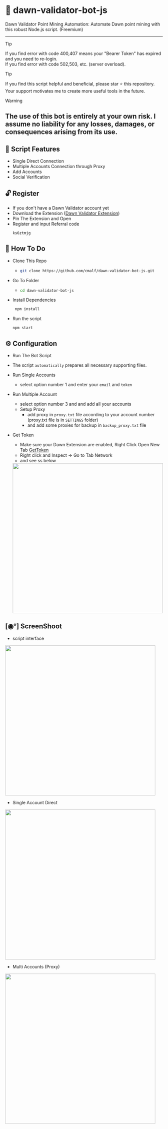 # 🛜 dawn-validator-bot-js

Dawn Validator Point Mining Automation: Automate Dawn point mining with this robust Node.js script. (Freemium)
<br><hr>

> [!TIP]
> If you find error with code 400,407 means your "Bearer Token" has expired and you need to re-login. <br>
> If you find error with code 502,503, etc. (server overload).

> [!TIP]
> If you find this script helpful and beneficial, please star ⭐ this repository. Your support motivates me to create more useful tools in the future.


> [!WARNING]
> ## The use of this bot is entirely at your own risk. I assume no liability for any losses, damages, or consequences arising from its use.

## 🦾 Script Features

- Single Direct Connection
- Multiple Accounts Connection through Proxy
- Add Accounts
- Social Verification

## 🔓 Register 

- If you don't have a Dawn Validator account yet
- Download the Extension ([Dawn Validator Extension](https://chromewebstore.google.com/detail/dawn-validator-chrome-ext/fpdkjdnhkakefebpekbdhillbhonfjjp))
- Pin The Extension and Open
- Register and input Referral code
  ```bash
  ks6ztmjg
  ```
## 🤔 How To Do

- Clone This Repo
  - ```bash
    git clone https://github.com/cmalf/dawn-validator-bot-js.git
    ```
- Go To Folder
  - ```bash
    cd dawn-validator-bot-js
    ```
- Install Dependencies
   ```bash
    npm install
    ``` 
- Run the script
  
  ```bash
  npm start
  ```

## ⚙️ Configuration

- Run The Bot Script
- The script `automatically` prepares all necessary supporting files.
- Run Single Accounts
  - select option number 1 and enter your `email` and `token`
    
- Run Multiple Account
  - select option number 3 and and add all your accounts
  - Setup Proxy
    - add proxy in `proxy.txt` file according to your account number (proxy.txt file is in `SETTINGS` folder)
    - and add some proxies for backup in `backup_proxy.txt` file

- Get Token
  - Make sure your Dawn Extension are enabled, Right Click Open New Tab [GetToken](https://chrome-extension://fpdkjdnhkakefebpekbdhillbhonfjjp/pages/dashboard.html)
  - Right click and Inspect -> Go to Tab Network
  - and see ss below
   <img src="https://github.com/user-attachments/assets/3ab78943-1ea9-44c5-a51b-a3cbbcc92ec9" widht=580 height=480 >


## [◉°] ScreenShoot

- script interface
  
<img src="https://github.com/user-attachments/assets/8f25c5b0-9b95-4ac4-a31b-a8184b3680ca" widht=580 height=480 >

- Single Account Direct

<img src="https://github.com/user-attachments/assets/c7940094-91d1-4304-ade7-ccc514b16c9e" widht=580 height=480 >

- Multi Accounts (Proxy)

<img src="https://github.com/user-attachments/assets/f7f38d5e-a778-4f36-adc3-7239b047240c" widht=580 height=480 >

